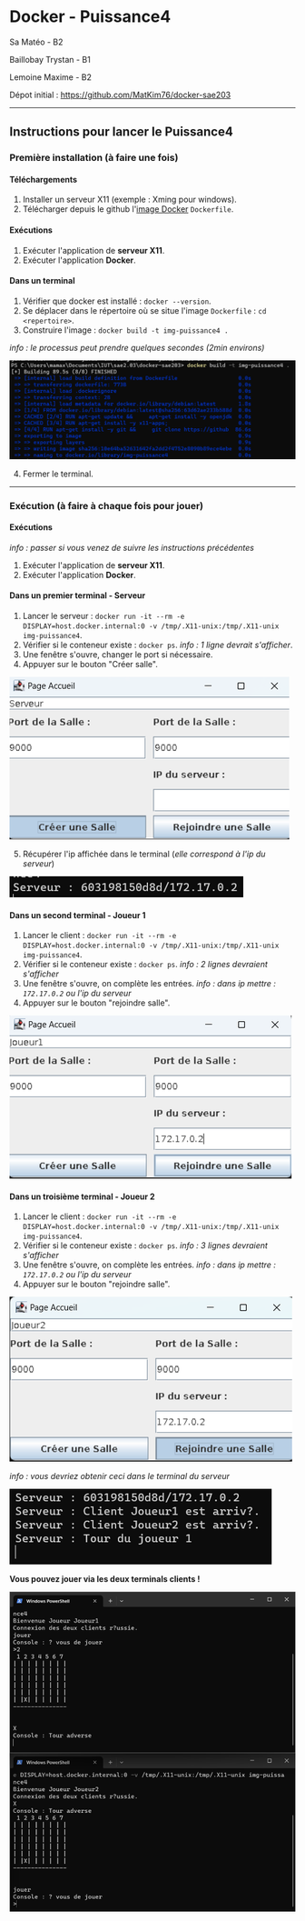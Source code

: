 # Docker - Puissance4

Sa        Matéo   - B2

Baillobay Trystan - B1

Lemoine   Maxime  - B2

Dépot initial : https://github.com/MatKim76/docker-sae203

* * *

## Instructions pour lancer le Puissance4

### Première installation (à faire une fois)

#### Téléchargements
1. Installer un serveur X11 (exemple : Xming pour windows).
2. Télécharger depuis le github l'[image Docker](https://github.com/MatKim76/docker-sae203/blob/8f5a2292059c602d4a4715eaf883eccddfebda84/Dockerfile) ``Dockerfile``.

#### Exécutions
1. Exécuter l'application de **serveur X11**.
2. Exécuter l'application **Docker**.

#### Dans un terminal
1. Vérifier que docker est installé : ``docker --version``.
2. Se déplacer dans le répertoire où se situe l'image ``Dockerfile`` : ``cd <repertoire>``.
3. Construire l'image : ``docker build -t img-puissance4 .``

*info : le processus peut prendre quelques secondes (2min environs)*

![build puissance4](https://github.com/MatKim76/docker-sae203/blob/gh-pages/images/docker_build_puissance4.png)

4. Fermer le terminal.

* * *

### Exécution (à faire à chaque fois pour jouer)

#### Exécutions
*info : passer si vous venez de suivre les instructions précédentes*
1. Exécuter l'application de **serveur X11**.
2. Exécuter l'application **Docker**.

#### Dans un premier terminal - Serveur
1. Lancer le serveur : ``docker run -it --rm -e DISPLAY=host.docker.internal:0 -v /tmp/.X11-unix:/tmp/.X11-unix img-puissance4``.
2. Vérifier si le conteneur existe : ``docker ps``.
*info : 1 ligne devrait s'afficher*.
3. Une fenêtre s'ouvre, changer le port si nécessaire.
4. Appuyer sur le bouton "Créer salle".

![serveur](https://github.com/MatKim76/docker-sae203/blob/gh-pages/images/interface_serveur.png)

5. Récupérer l'ip affichée dans le terminal (*elle correspond à l'ip du serveur*)

![ip](https://github.com/MatKim76/docker-sae203/blob/gh-pages/images/ip_serveur.png)

#### Dans un second terminal - Joueur 1
1. Lancer le client : ``docker run -it --rm -e DISPLAY=host.docker.internal:0 -v /tmp/.X11-unix:/tmp/.X11-unix img-puissance4``.
2. Vérifier si le conteneur existe : ``docker ps``.
*info : 2 lignes devraient s'afficher*
3. Une fenêtre s'ouvre, on complète les entrées.
*info : dans ip mettre : ``172.17.0.2`` ou l'ip du serveur*
4. Appuyer sur le bouton "rejoindre salle".

![joueur1](https://github.com/MatKim76/docker-sae203/blob/gh-pages/images/interface_joueur1.png)

#### Dans un troisième terminal - Joueur 2
1. Lancer le client : ``docker run -it --rm -e DISPLAY=host.docker.internal:0 -v /tmp/.X11-unix:/tmp/.X11-unix img-puissance4``.
2. Vérifier si le conteneur existe : ``docker ps``.
*info : 3 lignes devraient s'afficher*
3. Une fenêtre s'ouvre, on complète les entrées.
*info : dans ip mettre : ``172.17.0.2`` ou l'ip du serveur*
4. Appuyer sur le bouton "rejoindre salle".

![joueur2](https://github.com/MatKim76/docker-sae203/blob/gh-pages/images/interface_joueur2.png)

*info : vous devriez obtenir ceci dans le terminal du serveur*

![terminal puissance4](https://github.com/MatKim76/docker-sae203/blob/gh-pages/images/console_serveur.png)

**Vous pouvez jouer via les deux terminals clients !**

![partie de puissance 4](https://github.com/MatKim76/docker-sae203/blob/gh-pages/images/partie_2joueurs.png)

